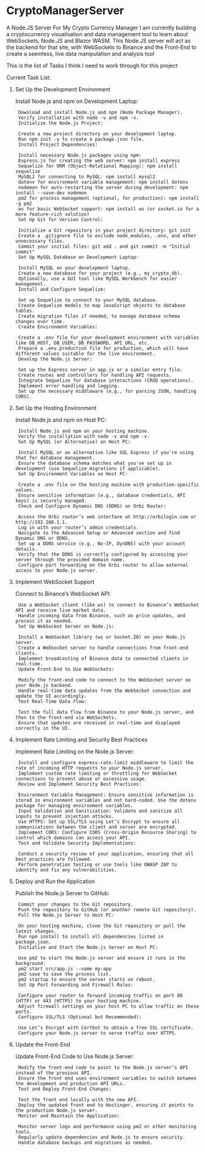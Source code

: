 # CryptoManagerServer
A Node.JS Server For My Crypto Currency Manager
I am currently building a cryptocurrency visualisation and data management tool to learn about WebSockets, Node.JS and Blazor WASM.
This Node.JS server will act as the backend for that site, with WebSockets to Binance and the Front-End to create a seemless, live data manipulation and analysis tool

This is the list of Tasks I think I need to work through for this project

Current Task List:
1. Set Up the Development Environment
   
    Install Node.js and npm on Development Laptop:
    
        Download and install Node.js and npm (Node Package Manager).
        Verify installation with node -v and npm -v.
        Initialize the Node.js Project:
        
        Create a new project directory on your development laptop.
        Run npm init -y to create a package.json file.
        Install Project Dependencies:
        
        Install necessary Node.js packages using npm:
        Express.js for creating the web server: npm install express
        Sequelize for ORM (Object-Relational Mapping): npm install sequelize
        MySQL2 for connecting to MySQL: npm install mysql2
        dotenv for environment variable management: npm install dotenv
        nodemon for auto-restarting the server during development: npm install --save-dev nodemon
        pm2 for process management (optional, for production): npm install -g pm2
        ws for basic WebSocket support: npm install ws (or socket.io for a more feature-rich solution)
        Set Up Git for Version Control:
        
        Initialize a Git repository in your project directory: git init
        Create a .gitignore file to exclude node_modules, .env, and other unnecessary files.
        Commit your initial files: git add . and git commit -m "Initial commit"
        Set Up MySQL Database on Development Laptop:
        
        Install MySQL on your development laptop.
        Create a new database for your project (e.g., my_crypto_db).
        Optionally, use a GUI tool like MySQL Workbench for easier management.
        Install and Configure Sequelize:
        
        Set up Sequelize to connect to your MySQL database.
        Create Sequelize models to map JavaScript objects to database tables.
        Create migration files if needed, to manage database schema changes over time.
        Create Environment Variables:
        
        Create a .env file for your development environment with variables like DB_HOST, DB_USER, DB_PASSWORD, API_URL, etc.
        Prepare a .env.production file for production, which will have different values suitable for the live environment.
        Develop the Node.js Server:
        
        Set up the Express server in app.js or a similar entry file.
        Create routes and controllers for handling API requests.
        Integrate Sequelize for database interactions (CRUD operations).
        Implement error handling and logging.
        Set up the necessary middleware (e.g., for parsing JSON, handling CORS).
2. Set Up the Hosting Environment
   
    Install Node.js and npm on Host PC:
    
        Install Node.js and npm on your hosting machine.
        Verify the installation with node -v and npm -v.
        Set Up MySQL (or Alternative) on Host PC:
        
        Install MySQL or an alternative like SQL Express if you're using that for database management.
        Ensure the database schema matches what you've set up in development (use Sequelize migrations if applicable).
        Set Up Environment Variables on Host PC:
        
        Create a .env file on the hosting machine with production-specific values.
        Ensure sensitive information (e.g., database credentials, API keys) is securely managed.
        Check and Configure Dynamic DNS (DDNS) on Orbi Router:
        
        Access the Orbi router’s web interface at http://orbilogin.com or http://192.168.1.1.
        Log in with your router’s admin credentials.
        Navigate to the Advanced Setup or Advanced section and find Dynamic DNS or DDNS.
        Set up a DDNS service (e.g., No-IP, DynDNS) with your account details.
        Verify that the DDNS is correctly configured by accessing your server through the provided domain name.
        Configure port forwarding on the Orbi router to allow external access to your Node.js server.
3. Implement WebSocket Support
   
    Connect to Binance’s WebSocket API:
    
        Use a WebSocket client (like ws) to connect to Binance’s WebSocket API and receive live market data.
        Handle incoming data from Binance, such as price updates, and process it as needed.
        Set Up WebSocket Server on Node.js:
        
        Install a WebSocket library (ws or Socket.IO) on your Node.js server.
        Create a WebSocket server to handle connections from front-end clients.
        Implement broadcasting of Binance data to connected clients in real-time.
        Update Front-End to Use WebSockets:
        
        Modify the front-end code to connect to the WebSocket server on your Node.js backend.
        Handle real-time data updates from the WebSocket connection and update the UI accordingly.
        Test Real-Time Data Flow:
        
        Test the full data flow from Binance to your Node.js server, and then to the front-end via WebSockets.
        Ensure that updates are received in real-time and displayed correctly in the UI.
4. Implement Rate Limiting and Security Best Practices
   
    Implement Rate Limiting on the Node.js Server:
    
        Install and configure express-rate-limit middleware to limit the rate of incoming HTTP requests to your Node.js server.
        Implement custom rate limiting or throttling for WebSocket connections to prevent abuse or excessive usage.
        Review and Implement Security Best Practices:
        
        Environment Variable Management: Ensure sensitive information is stored in environment variables and not hard-coded. Use the dotenv package for managing environment variables.
        Input Validation and Sanitization: Validate and sanitize all inputs to prevent injection attacks.
        Use HTTPS: Set up SSL/TLS using Let’s Encrypt to ensure all communications between the client and server are encrypted.
        Implement CORS: Configure CORS (Cross-Origin Resource Sharing) to control which domains can access your API.
        Test and Validate Security Implementations:
        
        Conduct a security review of your application, ensuring that all best practices are followed.
        Perform penetration testing or use tools like OWASP ZAP to identify and fix any vulnerabilities.
5. Deploy and Run the Application
    
    Publish the Node.js Server to GitHub:
    
        Commit your changes to the Git repository.
        Push the repository to GitHub (or another remote Git repository).
        Pull the Node.js Server to Host PC:
        
        On your hosting machine, clone the Git repository or pull the latest changes.
        Run npm install to install all dependencies listed in package.json.
        Initialize and Start the Node.js Server on Host PC:
        
        Use pm2 to start the Node.js server and ensure it runs in the background:
        pm2 start src/app.js --name my-app
        pm2 save to save the process list.
        pm2 startup to ensure the server starts on reboot.
        Set Up Port Forwarding and Firewall Rules:
        
        Configure your router to forward incoming traffic on port 80 (HTTP) or 443 (HTTPS) to your hosting machine.
        Adjust firewall settings on your host PC to allow traffic on these ports.
        Configure SSL/TLS (Optional but Recommended):
        
        Use Let’s Encrypt with Certbot to obtain a free SSL certificate.
        Configure your Node.js server to serve traffic over HTTPS.
6. Update the Front-End
    
    Update Front-End Code to Use Node.js Server:
    
        Modify the front-end code to point to the Node.js server’s API instead of the previous API.
        Ensure the front end uses environment variables to switch between the development and production API URLs.
        Test and Deploy Front-End Changes:
        
        Test the front end locally with the new API.
        Deploy the updated front end to Hostinger, ensuring it points to the production Node.js server.
        Monitor and Maintain the Application:
        
        Monitor server logs and performance using pm2 or other monitoring tools.
        Regularly update dependencies and Node.js to ensure security.
        Handle database backups and migrations as needed.
